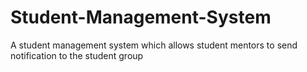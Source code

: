 # Student-Management-System
A student management system which allows student mentors to send notification to the student group
